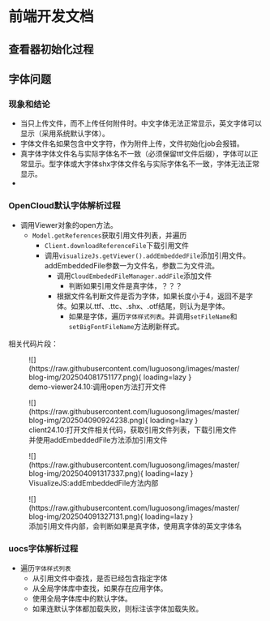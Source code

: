 # 前端开发文档

## 查看器初始化过程

## 字体问题

### 现象和结论

- 当只上传文件，而不上传任何附件时。中文字体无法正常显示，英文字体可以显示（采用系统默认字体）。
- 字体文件名如果包含中文字符，作为附件上传，文件初始化job会报错。
- 真字体字体文件名与实际字体名不一致（必须保留ttf文件后缀），字体可以正常显示。型字体或大字体shx字体文件名与实际字体名不一致，字体无法正常显示。
- 

### OpenCloud默认字体解析过程

- 调用Viewer对象的open方法。
	- `Model.getReferences`获取引用文件列表，并遍历
        - `Client.downloadReferenceFile`下载引用文件
        - 调用`visualizeJs.getViewer().addEmbeddedFile`添加引用文件。addEmbeddedFile参数一为文件名，参数二为文件流。
		  	- 调用`CloudEmbededFileManager.addFile`添加文件
		  		- 判断如果引用文件是真字体，？？？
			- 根据文件名判断文件是否为字体，如果长度小于4，返回不是字体。如果以.ttf、.ttc、.shx、.otf结尾，则认为是字体。
				- 如果是字体，遍历`字体样式列表`。并调用`setFileName`和`setBigFontFileName`方法刷新样式。
	
相关代码片段：

<figure markdown="span">
  ![](https://raw.githubusercontent.com/luguosong/images/master/blog-img/202504081751177.png){ loading=lazy }
  <figcaption>demo-viewer24.10:调用open方法打开文件</figcaption>
</figure>

<figure markdown="span">
  ![](https://raw.githubusercontent.com/luguosong/images/master/blog-img/202504090924238.png){ loading=lazy }
  <figcaption>client24.10:打开文件相关代码，获取引用文件列表，下载引用文件并使用addEmbeddedFile方法添加引用文件</figcaption>
</figure>

<figure markdown="span">
  ![](https://raw.githubusercontent.com/luguosong/images/master/blog-img/202504091317337.png){ loading=lazy }
  <figcaption>VisualizeJS:addEmbeddedFile方法内部</figcaption>
</figure>

<figure markdown="span">
  ![](https://raw.githubusercontent.com/luguosong/images/master/blog-img/202504091327131.png){ loading=lazy }
  <figcaption>添加引用文件内部，会判断如果是真字体，使用真字体的英文字体名</figcaption>
</figure>

### uocs字体解析过程

- 遍历`字体样式列表`
    - 从引用文件中查找，是否已经包含指定字体
    - 从全局字体库中查找，如果存在应用字体。
    - 使用全局字体库中的默认字体。
    - 如果连默认字体都加载失败，则标注该字体加载失败。


